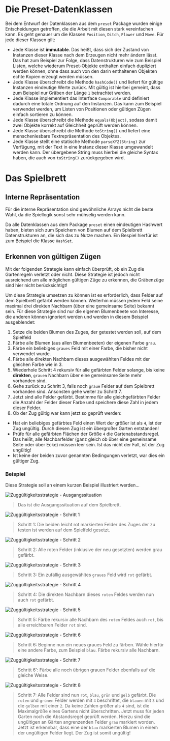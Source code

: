 # Die Preset-Datenklassen
Bei dem Entwurf der Datenklassen aus dem `preset` Package wurden einige Entscheidungen getroffen, die die Arbeit mit diesen
stark vereinfachen kann. Es geht genauer um die Klassen `Position`, `Ditch`, `Flower` und `Move`. Für jede dieser Klassen gilt:

- Jede Klasse ist **immutable**. Das heißt, dass sich der Zustand von Instanzen dieser Klasse nach dem
Erzeugen nicht mehr ändern lässt. Das hat zum Beispiel zur Folge, dass Datenstrukturen wie zum Beispiel Listen, welche 
wiederum Preset-Objekte enthalten einfach dupliziert werden können, ohne dass auch von den darin enthaltenen Objekten
echte Kopien erzeugt werden müssen.
- Jede Klasse überschreibt die Methode `hashCode()` und liefert für gültige Instanzen eindeutige Werte zurück. Mit gültig
ist hierbei gemeint, dass zum Beispiel nur Gräben der Länge `1` betrachtet werden.
- Jede Klasse implementiert das Interface `Comparable` und definiert dadurch eine totale Ordnung auf den Instanzen. Das
kann zum Beispiel verwendet werden, um Listen von Positionen oder gültigen Zügen einfach sortieren zu können.
- Jede Klasse überschreibt die Methode `equals(Object)`, sodass damit zwei Objekte korrekt auf Gleichheit geprüft werden
können.
- Jede Klasse überschreibt die Methode `toString()` und liefert eine menschenlesbare Textrepräsentation des Objektes. 
- Jede Klasse stellt eine statische Methode `parseXYZ(String)` zur Verfügung, mit der Text in eine Instanz dieser Klasse
umgewandelt werden kann. Der übergebene String muss hierbei die gleiche Syntax haben, die auch von `toString()`
zurückgegeben wird.

# Das Spielbrett 
## Interne Repräsentation
Für die interne Repräsentation sind gewöhnliche Arrays nicht die beste Wahl, da die Spiellogik sonst sehr mühselig werden
kann.

Da alle Datenklassen aus dem Package `preset` einen eindeutigen Hashwert haben, bieten sich zum Speichern von Blumen auf
dem Spielbrett Datenstrukturen an, die sich das zu Nutze machen. Ein Bespiel hierfür ist zum Beispiel die Klasse `HashSet`.

## Erkennen von gültigen Zügen
Mit der folgenden Strategie kann einfach überprüft, ob ein Zug die Gartenregeln verletzt oder nicht. Diese Strategie ist
jedoch nicht ausreichend um alle möglichen gültigen Züge zu erkennen, die Gräbenzüge sind hier nicht berücksichtigt!

Um diese Strategie umsetzen zu können ist es erforderlich, dass Felder auf dem Spielbrett gefärbt werden können. Weiterhin
müssen jedem Feld seine maximal drei direkten Nachbarn (über eine gemeinsame Seite) bekannt sein. Für diese Strategie sind
nur die eigenen Blumenbeete von Interesse, die anderen können ignoriert werden und werden in diesem Beispiel ausgeblendet:

1. Setze die beiden Blumen des Zuges, der getestet werden soll, auf dem Spielfeld
2. Färbe alle Blumen (aus allen Blumenbeeten) der eigenen Farbe `grau`.
3. Färbe ein beliebiges `graues` Feld mit einer Farbe, die bisher nicht verwendet wurde.
4. Färbe alle direkten Nachbarn dieses ausgewählten Feldes mit der gleichen Farbe wie in 3.
5. Wiederhole Schritt 4 rekursiv für alle gefärbten Felder solange, bis keine **direkten**, `grauen` Nachbarn über eine gemeinsame Seite mehr vorhanden sind.
6. Gehe zurück zu Schritt 3, falls noch `graue` Felder auf dem Spielbrett vorhanden sind. Ansonsten gehe weiter zu Schritt 7.
7. Jetzt sind alle Felder gefärbt. Bestimme für alle gleichgefärbten Felder die Anzahl der Felder dieser Farbe und speichere
diese Zahl in jedem dieser Felder.
8. Ob der Zug gültig war kann jetzt so geprüft werden:
- Hat ein beliebiges gefärbtes Feld einen Wert der größer ist als `4`, ist der Zug ungültig. Durch diesen Zug ist ein 
übergroßer Garten entstanden!
- Prüfe für alle gefärbten Flächen der Größe `4` die Gartenabstandsregel. Das heißt, alle Nachbarfelder (ganz gleich ob 
über eine gemeinsame Seite oder über Ecke) müssen leer sein. Ist das nicht der Fall, ist der Zug ungültig!
- Ist keine der beiden zuvor genannten Bedingungen verletzt, war dies ein gültiger Zug.

### Beispiel
Diese Strategie soll an einem kurzen Beispiel illustriert werden...

![Zuggültigkeitsstrategie - Ausgangssituation](images/board-8-garden-violation-test-1.png)
> Das ist die Ausgangssituation auf dem Spielbrett.

![Zuggültigkeitsstrategie - Schritt 1](images/board-8-garden-violation-test-2.png)
> Schritt 1: Die beiden leicht rot markierten Felder des Zuges der zu testen ist werden auf dem Spielfeld gesetzt.

![Zuggültigkeitsstrategie - Schritt 2](images/board-8-garden-violation-test-3.png)
> Schritt 2: Alle roten Felder (inklusive der neu gesetzten) werden grau gefärbt.

![Zuggültigkeitsstrategie - Schritt 3](images/board-8-garden-violation-test-4.png)
> Schritt 3: Ein zufällig ausgewähltes `graues` Feld wird `rot` gefärbt.

![Zuggültigkeitsstrategie - Schritt 4](images/board-8-garden-violation-test-5.png)
> Schritt 4: Die direkten Nachbarn dieses `roten` Feldes werden nun auch `rot` gefärbt.

![Zuggültigkeitsstrategie - Schritt 5](images/board-8-garden-violation-test-6.png)
> Schritt 5: Färbe rekursiv alle Nachbarn des `roten` Feldes auch `rot`, bis alle erreichbaren Felder `rot` sind.

![Zuggültigkeitsstrategie - Schritt 6](images/board-8-garden-violation-test-7.png)
> Schritt 6: Beginne nun ein neues graues Feld zu färben. Wähle hierfür eine andere Farbe, zum Beispiel `blau`. Färbe
rekursiv alle Nachbarn.

![Zuggültigkeitsstrategie - Schritt 7](images/board-8-garden-violation-test-8.png)
> Schritt 6': Färbe alle noch übrigen grauen Felder ebenfalls auf die gleiche Weise.

![Zuggültigkeitsstrategie - Schritt 8](images/board-8-garden-violation-test-9.png)
> Schritt 7: Alle Felder sind nun `rot`, `blau`, `grün` und `gelb` gefärbt. Die `roten` und `grünen` Felder werden mit `4`
beschriftet, die `blauen` mit `3` und die `gelben` mit einer `2`. Da keine Zahlen größer als `4` sind, ist die Maximalgröße eines Gartens
nicht überschritten. Jetzt muss für jeden Garten noch die Abstandsregel geprüft werden. Hierzu sind die ungültigen an Gärten
angrenzenden Felder `grau` markiert worden. Jetzt ist erkennbar, dass eine der `blau` markierten Blumen in einem der
ungültigen Felder liegt. Der Zug ist somit ungültig!
